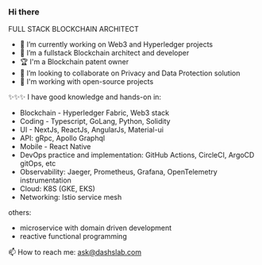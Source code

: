 ### Hi there

FULL STACK BLOCKCHAIN ARCHITECT

- 🔭 I’m currently working on Web3 and Hyperledger projects
- 🌱 I’m a fullstack Blockchain architect and developer
- 🏆 I'm a Blockchain patent owner
- 👯 I’m looking to collaborate on Privacy and Data Protection solution
- 💬 I'm working with open-source projects

✨✨✨ I have good knowledge and hands-on in:
- Blockchain - Hyperledger Fabric, Web3 stack
- Coding - Typescript, GoLang, Python, Solidity
- UI - NextJs, ReactJs, AngularJs, Material-ui
- API: gRpc, Apollo Graphql
- Mobile - React Native
- DevOps practice and implementation: GitHub Actions, CircleCI, ArgoCD gitOps, etc
- Observability: Jaeger, Prometheus, Grafana, OpenTelemetry instrumentation
- Cloud: K8S (GKE, EKS)
- Networking: Istio service mesh

others:
- microservice with domain driven development
- reactive functional programming

📫 How to reach me: ask@dashslab.com

